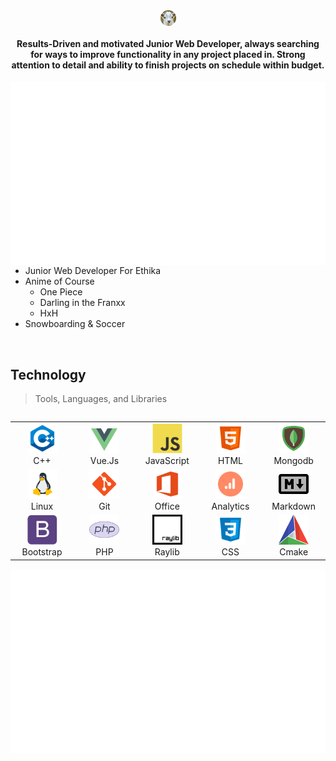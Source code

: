 <div align="center"><img align="center" src="./resources/goat.png" width="25"></div>
<h4 align="center">Results-Driven and motivated Junior Web Developer, always searching for ways to improve functionality in any project placed in. Strong attention to detail and ability to finish projects on schedule within budget.</h4>

<img src="https://raw.githubusercontent.com/Puwya/ReadmePanel/master/generated/overview.svg#gh-dark-mode-only" alt="Puwya Stats" align="right" />

- Junior Web Developer For Ethika
- Anime of Course
  - One Piece
  - Darling in the Franxx
  - HxH
- Snowboarding & Soccer

<br>

<h2 align="left">Technology</h2>

> Tools, Languages, and Libraries

<div>
<table align="left">
  <tr>
    <td align="center" width="90">
        <a href="https://en.cppreference.com/w/"><img src="resources/cpp.png" width="48" height="48" alt="C++" /></a>
      <br>C++
    </td>
    <td align="center" width="90">
      <a href="https://vuejs.org/guide/introduction.html"><img src="resources/vue.png" width="48" height="48" alt="Vue.Js" /></a>
      <br>Vue.Js
    </td>    
    <td align="center" width="90">
        <a href="https://developer.mozilla.org/en-US/docs/Web/JavaScript"><img src="resources/javascript-original.svg" width="48" height="48" alt="JavaScript" /></a>
      <br>JavaScript
    </td>
    <td align="center" width="90">
      <a href="https://developer.mozilla.org/en-US/docs/Web/HTML"><img src="resources/html.png" width="48" height="48" alt="HTML" /></a>
      <br>HTML
    </td>    
    <td align="center" width="90">
        <img src="resources/mongodb.png" width="48" height="48" alt="Mongodb" />
      <br>Mongodb
    </td>        
  </tr>
  <tr>
    <td align="center" width="90">
        <img src="resources/linux.png" width="48" height="48" alt="Linux" />
      <br>Linux
    </td>
    <td align="center" width="90">
        <img src="resources/git.png" width="48" height="48" alt="Git" />
      <br>Git
    </td>    
    <td align="center" width="90">
        <img src="resources/office.png" width="48" height="48" alt="Office" />
      <br>Office
    </td>
    <td align="center" width="90">
        <img src="resources/analytics.png" width="48" height="48" alt="Analytics" />
      <br>Analytics
    </td>
    <td align="center" width="90">
        <img src="resources/markdown.png" width="48" height="48" alt="Markdown" />
      <br>Markdown
    </td>
  </tr>
  <tr>
    <td align="center" width="90">
        <a href="https://getbootstrap.com/docs/5.2/getting-started/introduction/"><img src="resources/bootstrap-plain.svg" width="48" height="48" alt="Bootstrap" /></a>
      <br>Bootstrap
    </td>
    <td align="center" width="90">
      <a href="https://devdocs.io/php/"><img src="resources/PHP.png" width="48" height="48" alt="PHP" /></a>
      <br>PHP
    </td>  
    <td align="center" width="90">
        <a href="https://www.raylib.com/"><img src="resources/raylib.png" width="48" height="48" alt="Raylib" /></a>
      <br>Raylib
    </td>
    <td align="center" width="90">
        <img src="resources/css.png" width="48" height="48" alt="CSS" />
      <br>CSS
    </td>        
    <td align="center" width="90">
        <img src="resources/cmake.png" width="48" height="48" alt="Cmake" />
      <br>Cmake
    </td>        
  </tr>
</table>
<img align="right" src="https://raw.githubusercontent.com/Puwya/ReadmePanel/master/generated/languages.svg#gh-dark-mode-only" alt="Puwya Languages"/>
</div>

